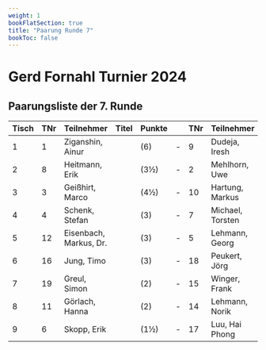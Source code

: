 ```yaml
---
weight: 1
bookFlatSection: true
title: "Paarung Runde 7"
bookToc: false
---
```


# Gerd Fornahl Turnier 2024

## Paarungsliste der 7. Runde


| Tisch | TNr | Teilnehmer          | Titel | Punkte |   | TNr | Teilnehmer        | Titel | Punkte | Ergebnis |
|-------|-----|---------------------|-------|--------|---|-----|-------------------|-------|--------|----------|
| 1     | 1   | Ziganshin, Ainur    |       | (6)    | - | 9   | Dudeja, Iresh     |       | (4)    | 1 - 0    |
| 2     | 8   | Heitmann, Erik      |       | (3½)   | - | 2   | Mehlhorn, Uwe     |       | (4½)   | 0 - 1    |
| 3     | 3   | Geißhirt, Marco     |       | (4½)   | - | 10  | Hartung, Markus   |       | (3½)   | 1 - 0    |
| 4     | 4   | Schenk, Stefan      |       | (3)    | - | 7   | Michael, Torsten  |       | (3)    | 1 - 0    |
| 5     | 12  | Eisenbach, Markus, Dr. |    | (3)    | - | 5   | Lehmann, Georg    |       | (3)    | 0 - 1    |
| 6     | 16  | Jung, Timo          |       | (3)    | - | 18  | Peukert, Jörg     |       | (2½)   | 1 - 0    |
| 7     | 19  | Greul, Simon        |       | (2)    | - | 15  | Winger, Frank     |       | (2)    | 1 - 0    |
| 8     | 11  | Görlach, Hanna      |       | (2)    | - | 14  | Lehmann, Norik    |       | (2)    | 0 - 1    |
| 9     | 6   | Skopp, Erik         |       | (1½)   | - | 17  | Luu, Hai Phong    |       | (0)    | 1 - 0    |